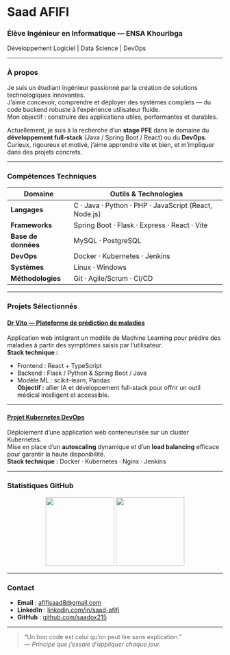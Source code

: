 # Saad AFIFI

### Élève Ingénieur en Informatique — ENSA Khouribga  
Développement Logiciel | Data Science | DevOps

---

### À propos

Je suis un étudiant ingénieur passionné par la création de solutions technologiques innovantes.  
J’aime concevoir, comprendre et déployer des systèmes complets — du code backend robuste à l’expérience utilisateur fluide.  
Mon objectif : construire des applications utiles, performantes et durables.  

Actuellement, je suis à la recherche d’un **stage PFE** dans le domaine du **développement full-stack** (Java / Spring Boot / React) ou du **DevOps**.  
Curieux, rigoureux et motivé, j’aime apprendre vite et bien, et m’impliquer dans des projets concrets.

---

### Compétences Techniques

| Domaine | Outils & Technologies |
|----------|-----------------------|
| **Langages** | C · Java · Python · PHP · JavaScript (React, Node.js) |
| **Frameworks** | Spring Boot · Flask · Express · React · Vite |
| **Base de données** | MySQL · PostgreSQL |
| **DevOps** | Docker · Kubernetes · Jenkins |
| **Systèmes** | Linux · Windows |
| **Méthodologies** | Git · Agile/Scrum · CI/CD |

---

### Projets Sélectionnés

#### [Dr Vito — Plateforme de prédiction de maladies](https://github.com/ROBOT-DE-PREDICTION-DES-MALADIES/PredictionMaladie.git)
Application web intégrant un modèle de Machine Learning pour prédire des maladies à partir des symptômes saisis par l’utilisateur.  
**Stack technique :**
- Frontend : React + TypeScript  
- Backend : Flask / Python & Spring Boot / Java  
- Modèle ML : scikit-learn, Pandas  
**Objectif :** allier IA et développement full-stack pour offrir un outil médical intelligent et accessible.

---

#### [Projet Kubernetes DevOps](https://github.com/saadox215/k8s_project)
Déploiement d’une application web conteneurisée sur un cluster Kubernetes.  
Mise en place d’un **autoscaling** dynamique et d’un **load balancing** efficace pour garantir la haute disponibilité.  
**Stack technique :** Docker · Kubernetes · Nginx · Jenkins  

---

### Statistiques GitHub

<p align="center">
  <img src="https://github-readme-stats.vercel.app/api?username=saadox215&show_icons=true&theme=transparent&hide_border=true&title_color=1f6feb&text_color=ffffff&icon_color=58a6ff" height="160">
  <img src="https://github-readme-stats.vercel.app/api/top-langs/?username=saadox215&layout=compact&theme=transparent&hide_border=true&title_color=1f6feb&text_color=ffffff" height="160">
</p>

---

### Contact

- **Email** : [afifisaad8@gmail.com](mailto:afifisaad8@gmail.com)  
- **LinkedIn** : [linkedin.com/in/saad-afifi](https://www.linkedin.com/in/saad-afifi/)  
- **GitHub** : [github.com/saadox215](https://github.com/saadox215)

---

> “Un bon code est celui qu’on peut lire sans explication.”  
> — *Principe que j’essaie d’appliquer chaque jour.*
